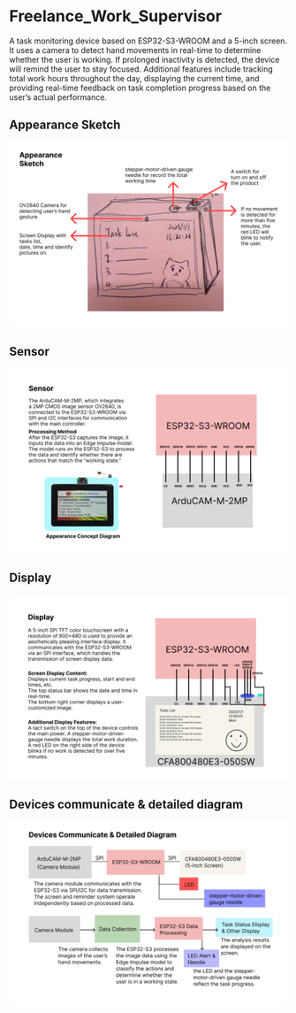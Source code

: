 # Freelance_Work_Supervisor
A task monitoring device based on ESP32-S3-WROOM and a 5-inch screen.
It uses a camera to detect hand movements in real-time to determine whether the user is working. If prolonged inactivity is detected, the device will remind the user to stay focused.
Additional features include tracking total work hours throughout the day, displaying the current time, and providing real-time feedback on task completion progress based on the user’s actual performance.


## Appearance Sketch
![My Image](sketches/1.png)

## Sensor
![My Image](sketches/2.png)

## Display
![My Image](sketches/3.png)

## Devices communicate & detailed diagram
![My Image](sketches/4.png)

